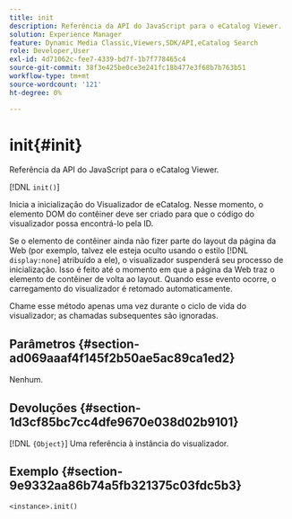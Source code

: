 ```yaml
---
title: init
description: Referência da API do JavaScript para o eCatalog Viewer.
solution: Experience Manager
feature: Dynamic Media Classic,Viewers,SDK/API,eCatalog Search
role: Developer,User
exl-id: 4d71062c-fee7-4339-bd7f-1b7f778465c4
source-git-commit: 38f3e425be0ce3e241fc18b477e3f68b7b763b51
workflow-type: tm+mt
source-wordcount: '121'
ht-degree: 0%

---
```


# init{#init}

Referência da API do JavaScript para o eCatalog Viewer.

[!DNL `init()`]

Inicia a inicialização do Visualizador de eCatalog. Nesse momento, o elemento DOM do contêiner deve ser criado para que o código do visualizador possa encontrá-lo pela ID.

Se o elemento de contêiner ainda não fizer parte do layout da página da Web (por exemplo, talvez ele esteja oculto usando o estilo [!DNL `display:none`] atribuído a ele), o visualizador suspenderá seu processo de inicialização. Isso é feito até o momento em que a página da Web traz o elemento de contêiner de volta ao layout. Quando esse evento ocorre, o carregamento do visualizador é retomado automaticamente.

Chame esse método apenas uma vez durante o ciclo de vida do visualizador; as chamadas subsequentes são ignoradas.

## Parâmetros {#section-ad069aaaf4f145f2b50ae5ac89ca1ed2}

Nenhum.

## Devoluções {#section-1d3cf85bc7cc4dfe9670e038d02b9101}

[!DNL `{Object}`] Uma referência à instância do visualizador.

## Exemplo {#section-9e9332aa86b74a5fb321375c03fdc5b3}

```
<instance>.init()
```
